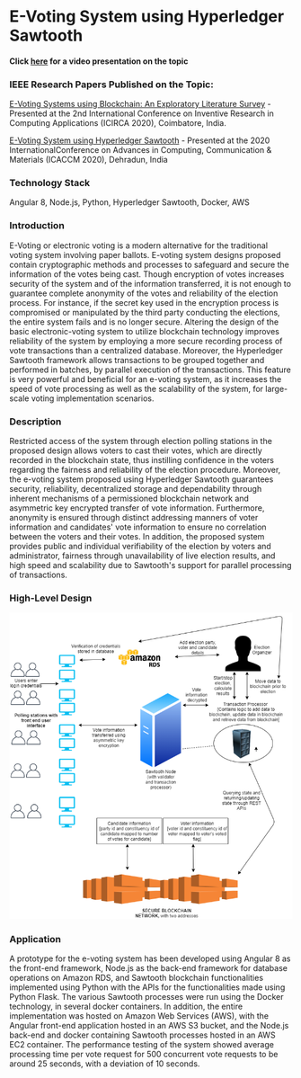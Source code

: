 # E-Voting System using Hyperledger Sawtooth

#### Click [here](https://drive.google.com/file/d/1zCZFTxKIla3KC8rEZiqaYlag_rZ-40Pe/view) for a video presentation on the topic

### IEEE Research Papers Published on the Topic:

[E-Voting Systems using Blockchain: An Exploratory Literature Survey](https://ieeexplore.ieee.org/document/9183185) - Presented at the 2nd International Conference on Inventive Research in Computing Applications (ICIRCA 2020), Coimbatore, India.

[E-Voting System using Hyperledger Sawtooth](https://ieeexplore.ieee.org/document/9212945) - Presented at the 2020 InternationalConference on Advances in Computing, Communication & Materials (ICACCM 2020), Dehradun, India

### Technology Stack
Angular 8, Node.js, Python, Hyperledger Sawtooth, Docker, AWS

### Introduction
E-Voting or electronic voting is a modern alternative for the traditional voting system involving paper ballots. E-voting system designs proposed contain cryptographic methods and processes to safeguard and secure the information of the votes being cast. Though encryption of votes increases security of the system and of the information transferred, it is not enough to guarantee complete anonymity of the votes and reliability of the election process. For instance, if the secret key used in the encryption process is compromised or manipulated by the third party conducting the elections, the entire system fails and is no longer secure. Altering the design of the basic electronic-voting system to utilize blockchain technology improves reliability of the system by employing a more secure recording process of vote transactions than a centralized database. Moreover, the Hyperledger Sawtooth framework allows transactions to be grouped together and performed in batches, by parallel execution of the transactions. This feature is very powerful and beneficial for an e-voting system, as it increases the speed of vote processing as well as the scalability of the system, for large-scale voting implementation scenarios.

### Description
Restricted access of the system through election polling stations in the proposed design allows voters to cast their votes, which are directly recorded in the blockchain state, thus instilling confidence in the voters regarding the fairness and reliability of the election procedure. Moreover, the e-voting system proposed using Hyperledger Sawtooth guarantees security, reliability, decentralized storage and dependability through inherent mechanisms of a permissioned blockchain network and asymmetric key encrypted transfer of vote information. Furthermore, anonymity is ensured through distinct addressing manners of voter information and candidates' vote information to ensure no correlation between the voters and their votes. In addition, the proposed system provides public and individual verifiability of the election by voters and administrator, fairness through unavailability of live election results, and high speed and scalability due to Sawtooth's support for parallel processing of transactions.

### High-Level Design

![1](https://github.com/yashprash/EVoting-using-Hyperledger-Sawtooth/blob/gh-pages/1.png?raw=true)
 
### Application
A prototype for the e-voting system has been developed using Angular 8 as the front-end framework, Node.js as the back-end framework for database operations on Amazon RDS, and Sawtooth blockchain functionalities implemented using Python with the APIs for the functionalities made using Python Flask. The various Sawtooth processes were run using the Docker technology, in several docker containers. In addition, the entire implementation was hosted on Amazon Web Services (AWS), with the Angular front-end application hosted in an AWS S3 bucket, and the Node.js back-end and docker containing Sawtooth processes hosted in an AWS EC2 container. The performance testing of the system showed average processing time per vote request for 500 concurrent vote requests to be around 25 seconds, with a deviation of 10 seconds.

